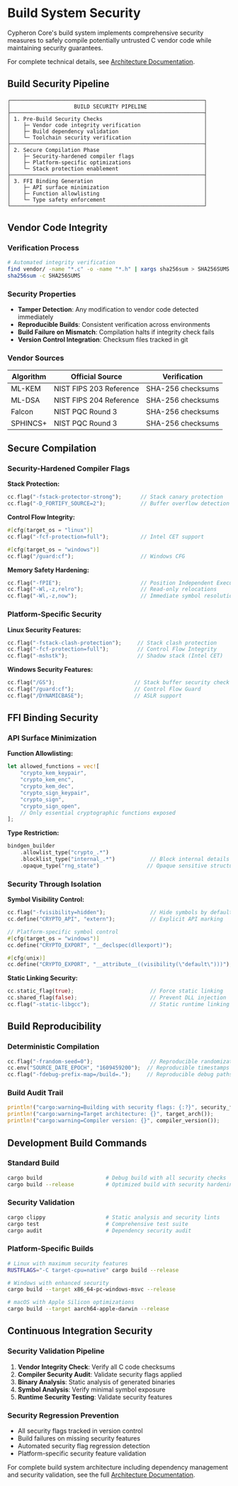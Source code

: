 # Build System Security

Cypheron Core's build system implements comprehensive security measures to safely compile potentially untrusted C vendor code while maintaining security guarantees.

For complete technical details, see [Architecture Documentation](../../ARCHITECTURE.md#build-process-security-architecture).

## Build Security Pipeline

```
┌─────────────────────────────────────────────────────────────┐
│                    BUILD SECURITY PIPELINE                  │
├─────────────────────────────────────────────────────────────┤
│ 1. Pre-Build Security Checks                                │
│    ├─ Vendor code integrity verification                    │
│    ├─ Build dependency validation                           │
│    └─ Toolchain security verification                       │
├─────────────────────────────────────────────────────────────┤
│ 2. Secure Compilation Phase                                 │  
│    ├─ Security-hardened compiler flags                      │
│    ├─ Platform-specific optimizations                       │
│    └─ Stack protection enablement                           │
├─────────────────────────────────────────────────────────────┤
│ 3. FFI Binding Generation                                   │
│    ├─ API surface minimization                              │
│    ├─ Function allowlisting                                 │
│    └─ Type safety enforcement                               │
└─────────────────────────────────────────────────────────────┘
```

## Vendor Code Integrity

### Verification Process
```bash
# Automated integrity verification
find vendor/ -name "*.c" -o -name "*.h" | xargs sha256sum > SHA256SUMS
sha256sum -c SHA256SUMS
```

### Security Properties
- **Tamper Detection**: Any modification to vendor code detected immediately
- **Reproducible Builds**: Consistent verification across environments  
- **Build Failure on Mismatch**: Compilation halts if integrity check fails
- **Version Control Integration**: Checksum files tracked in git

### Vendor Sources
| Algorithm | Official Source | Verification |
|-----------|----------------|--------------|
| ML-KEM | NIST FIPS 203 Reference | SHA-256 checksums |
| ML-DSA | NIST FIPS 204 Reference | SHA-256 checksums |
| Falcon | NIST PQC Round 3 | SHA-256 checksums |
| SPHINCS+ | NIST PQC Round 3 | SHA-256 checksums |

## Secure Compilation

### Security-Hardened Compiler Flags

**Stack Protection:**
```rust  
cc.flag("-fstack-protector-strong");      // Stack canary protection
cc.flag("-D_FORTIFY_SOURCE=2");           // Buffer overflow detection
```

**Control Flow Integrity:**
```rust
#[cfg(target_os = "linux")]
cc.flag("-fcf-protection=full");          // Intel CET support

#[cfg(target_os = "windows")]
cc.flag("/guard:cf");                     // Windows CFG
```

**Memory Safety Hardening:**
```rust
cc.flag("-fPIE");                         // Position Independent Executable
cc.flag("-Wl,-z,relro");                  // Read-only relocations  
cc.flag("-Wl,-z,now");                    // Immediate symbol resolution
```

### Platform-Specific Security

**Linux Security Features:**
```rust
cc.flag("-fstack-clash-protection");     // Stack clash protection
cc.flag("-fcf-protection=full");         // Control Flow Integrity
cc.flag("-mshstk");                      // Shadow stack (Intel CET)
```

**Windows Security Features:**
```rust
cc.flag("/GS");                         // Stack buffer security check
cc.flag("/guard:cf");                   // Control Flow Guard
cc.flag("/DYNAMICBASE");                // ASLR support
```

## FFI Binding Security

### API Surface Minimization

**Function Allowlisting:**
```rust
let allowed_functions = vec![
    "crypto_kem_keypair",
    "crypto_kem_enc",
    "crypto_kem_dec",
    "crypto_sign_keypair", 
    "crypto_sign",
    "crypto_sign_open",
    // Only essential cryptographic functions exposed
];
```

**Type Restriction:**
```rust
bindgen_builder
    .allowlist_type("crypto_.*")
    .blocklist_type("internal_.*")           // Block internal details
    .opaque_type("rng_state")               // Opaque sensitive structures
```

### Security Through Isolation

**Symbol Visibility Control:**
```rust
cc.flag("-fvisibility=hidden");              // Hide symbols by default
cc.define("CRYPTO_API", "extern");           // Explicit API marking

// Platform-specific symbol control
#[cfg(target_os = "windows")]
cc.define("CRYPTO_EXPORT", "__declspec(dllexport)");

#[cfg(unix)]  
cc.define("CRYPTO_EXPORT", "__attribute__((visibility(\"default\")))");
```

**Static Linking Security:**
```rust
cc.static_flag(true);                        // Force static linking
cc.shared_flag(false);                       // Prevent DLL injection
cc.flag("-static-libgcc");                   // Static runtime linking
```

## Build Reproducibility

### Deterministic Compilation
```rust
cc.flag("-frandom-seed=0");                  // Reproducible randomization
cc.env("SOURCE_DATE_EPOCH", "1609459200");  // Reproducible timestamps
cc.flag("-fdebug-prefix-map=/build=.");     // Reproducible debug paths
```

### Build Audit Trail
```rust
println!("cargo:warning=Building with security flags: {:?}", security_flags);
println!("cargo:warning=Target architecture: {}", target_arch());
println!("cargo:warning=Compiler version: {}", compiler_version());
```

## Development Build Commands

### Standard Build
```bash
cargo build                    # Debug build with all security checks
cargo build --release          # Optimized build with security hardening
```

### Security Validation
```bash
cargo clippy                   # Static analysis and security lints
cargo test                     # Comprehensive test suite
cargo audit                    # Dependency security audit
```

### Platform-Specific Builds
```bash
# Linux with maximum security features
RUSTFLAGS="-C target-cpu=native" cargo build --release

# Windows with enhanced security
cargo build --target x86_64-pc-windows-msvc --release

# macOS with Apple Silicon optimizations  
cargo build --target aarch64-apple-darwin --release
```

## Continuous Integration Security

### Security Validation Pipeline
1. **Vendor Integrity Check**: Verify all C code checksums
2. **Compiler Security Audit**: Validate security flags applied
3. **Binary Analysis**: Static analysis of generated binaries
4. **Symbol Analysis**: Verify minimal symbol exposure  
5. **Runtime Security Testing**: Validate security features

### Security Regression Prevention
- All security flags tracked in version control
- Build failures on missing security features
- Automated security flag regression detection
- Platform-specific security feature validation

For complete build system architecture including dependency management and security validation, see the full [Architecture Documentation](../../ARCHITECTURE.md).